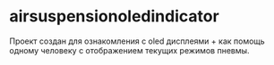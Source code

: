 # airsuspensionoledindicator

Проект создан для ознакомления с oled дисплеями + как помощь одному человеку с отображением текущих режимов пневмы.
